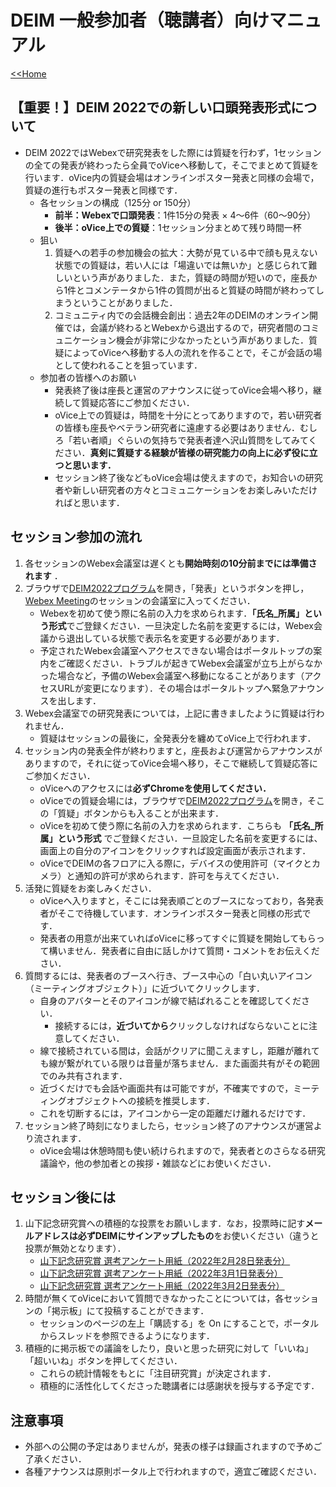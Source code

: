 # DEIM 一般参加者（聴講者）向けマニュアル

[<<Home](README.md)

## 【重要！】DEIM 2022での新しい口頭発表形式について
* DEIM 2022ではWebexで研究発表をした際には質疑を行わず，1セッションの全ての発表が終わったら全員でoViceへ移動して，そこでまとめて質疑を行います．oVice内の質疑会場はオンラインポスター発表と同様の会場で，質疑の進行もポスター発表と同様です．
	* 各セッションの構成（125分 or 150分）
		* **前半：Webexで口頭発表**：1件15分の発表 × 4～6件（60～90分）
		* **後半：oVice上での質疑**：1セッション分まとめて残り時間一杯
	* 狙い
		1. 質疑への若手の参加機会の拡大：大勢が見ている中で顔も見えない状態での質疑は，若い人には「場違いでは無いか」と感じられて難しいという声がありました．また，質疑の時間が短いので，座長から1件とコメンテータから1件の質問が出ると質疑の時間が終わってしまうということがありました．
		3. コミュニティ内での会話機会創出：過去2年のDEIMのオンライン開催では，会議が終わるとWebexから退出するので，研究者間のコミュニケーション機会が非常に少なかったという声がありました．質疑によってoViceへ移動する人の流れを作ることで，そこが会話の場として使われることを狙っています．
	* 参加者の皆様へのお願い
		* 発表終了後は座長と運営のアナウンスに従ってoVice会場へ移り，継続して質疑応答にご参加ください．
		* oVice上での質疑は，時間を十分にとってありますので，若い研究者の皆様も座長やベテラン研究者に遠慮する必要はありません．むしろ「若い者順」ぐらいの気持ちで発表者達へ沢山質問をしてみてください．**真剣に質疑する経験が皆様の研究能力の向上に必ず役に立つと思います．**
		* セッション終了後などもoVice会場は使えますので，お知合いの研究者や新しい研究者の方々とコミュニケーションをお楽しみいただければと思います．


## セッション参加の流れ
1. 各セッションのWebex会議室は遅くとも**開始時刻の10分前までには準備されます** ．
2. ブラウザで[DEIM2022プログラム](https://cms.dbsj.org/deim2022/program/)を開き，「発表」というボタンを押し，[Webex Meeting](https://mediafiles.webex.com/ja/downloads.html)のセッションの会議室に入ってください．
    * Webexを初めて使う際に名前の入力を求められます．**「氏名_所属」という形式**でご登録ください．一旦決定した名前を変更するには，Webex会議から退出している状態で表示名を変更する必要があります．
    * 予定されたWebex会議室へアクセスできない場合はポータルトップの案内をご確認ください．トラブルが起きてWebex会議室が立ち上がらなかった場合など，予備のWebex会議室へ移動になることがあります（アクセスURLが変更になります）．その場合はポータルトップへ緊急アナウンスを出します．
3. Webex会議室での研究発表については，上記に書きましたように質疑は行われません．
    * 質疑はセッションの最後に，全発表分を纏めてoVice上で行われます．
4. セッション内の発表全件が終わりますと，座長および運営からアナウンスがありますので，それに従ってoVice会場へ移り，そこで継続して質疑応答にご参加ください．
    * oViceへのアクセスには**必ずChromeを使用してください．**
    * oViceでの質疑会場には，ブラウザで[DEIM2022プログラム](https://cms.dbsj.org/deim2022/program/)を開き，そこの「質疑」ボタンからも入ることが出来ます．
    * oViceを初めて使う際に名前の入力を求められます．こちらも **「氏名_所属」という形式** でご登録ください．一旦設定した名前を変更するには、画面上の自分のアイコンをクリックすれば設定画面が表示されます．
    * oViceでDEIMの各フロアに入る際に，デバイスの使用許可（マイクとカメラ）と通知の許可が求められます．許可を与えてください．
5. 活発に質疑をお楽しみください． 
    * oViceへ入りますと，そこには発表順ごとのブースになっており，各発表者がそこで待機しています．オンラインポスター発表と同様の形式です．
    * 発表者の用意が出来ていればoViceに移ってすぐに質疑を開始してもらって構いません．発表者に自由に話しかけて質問・コメントをお伝えください．
6. 質問するには、発表者のブースへ行き、ブース中心の「白い丸いアイコン（ミーティングオブジェクト）」に近づいてクリックします．
    * 自身のアバターとそのアイコンが線で結ばれることを確認してください．
    	* 接続するには，**近づいてから**クリックしなければならないことに注意してください．
    * 線で接続されている間は，会話がクリアに聞こえますし，距離が離れても線が繋がれている限りは音量が落ちません．また画面共有がその範囲でのみ共有されます．
    * 近づくだけでも会話や画面共有は可能ですが，不確実ですので，ミーティングオブジェクトへの接続を推奨します．
    * これを切断するには，アイコンから一定の距離だけ離れるだけです．
7. セッション終了時刻になりましたら，セッション終了のアナウンスが運営より流されます． 
    * oVice会場は休憩時間も使い続けられますので，発表者とのさらなる研究議論や，他の参加者との挨拶・雑談などにお使いください．


## セッション後には
1. 山下記念研究賞への積極的な投票をお願いします．なお，投票時に記す**メールアドレスは必ずDEIMにサインアップしたもの**をお使いください（違うと投票が無効となります）．
    * [山下記念研究賞 選考アンケート用紙（2022年2月28日発表分）](https://docs.google.com/forms/d/e/1FAIpQLSfhLHi7wVKaZqSyOS_z7Kc4JYIGXXOaYfjlcKjhJ5aqNrLpxA/viewform)
    * [山下記念研究賞 選考アンケート用紙（2022年3月1日発表分）](https://docs.google.com/forms/d/e/1FAIpQLSfrYJdKqJYCJr0UZ5UkwkfWvjIgT5RRaGN-VSeUCUXdBjUhLg/viewform)
    * [山下記念研究賞 選考アンケート用紙（2022年3月2日発表分）](https://docs.google.com/forms/d/e/1FAIpQLSf06d6Bfptm2Gl_WTWFNSWnDw_NNXGHweJzPkUEUuWhe1NhSg/viewform)
3. 時間が無くてoViceにおいて質問できなかったことについては，各セッションの「掲示板」にて投稿することができます．
    * セッションのページの左上「購読する」を On にすることで，ポータルからスレッドを参照できるようになります．
4. 積極的に掲示板での議論をしたり，良いと思った研究に対して「いいね」「超いいね」ボタンを押してください．
    * これらの統計情報をもとに「注目研究賞」が決定されます．
    * 積極的に活性化してくださった聴講者には感謝状を授与する予定です．

## 注意事項
- 外部への公開の予定はありませんが，発表の様子は録画されますので予めご了承ください．
- 各種アナウンスは原則ポータル上で行われますので，適宜ご確認ください．
